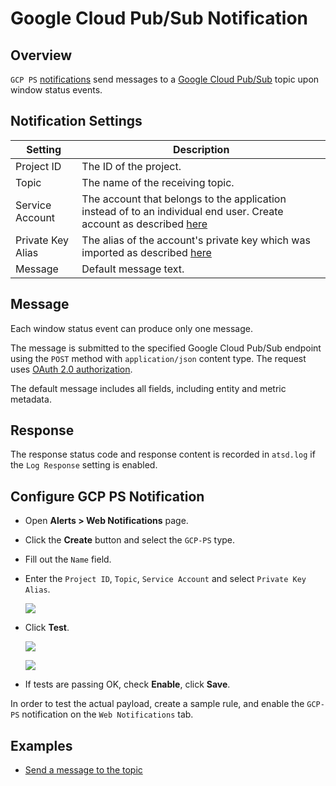 # Google Cloud Pub/Sub Notification

## Overview

`GCP PS` [notifications](../web-notifications.md) send messages to a [Google Cloud Pub/Sub](https://cloud.google.com/pubsub/docs/reference/rest/v1/projects.topics/publish) topic upon window status events.

## Notification Settings

|**Setting**|**Description**|
|---|---|
|Project ID|The ID of the project.|
|Topic|The name of the receiving topic.|
|Service Account|The account that belongs to the application instead of to an individual end user. Create account as described [here](gcp-service-account-key.md#create-service-account)|
|Private Key Alias|The alias of the account's private key which was imported as described [here](gcp-service-account-key.md#import-accounts-private-key)|
|Message|Default message text.|

## Message

Each window status event can produce only one message.

The message is submitted to the specified Google Cloud Pub/Sub endpoint using the `POST` method with `application/json` content type. The request uses [OAuth 2.0 authorization](https://developers.google.com/identity/protocols/OAuth2ServiceAccount).

The default message includes all fields, including entity and metric metadata.

## Response

The response status code and response content is recorded in `atsd.log` if the `Log Response` setting is enabled.

## Configure GCP PS Notification

* Open **Alerts > Web Notifications** page.
* Click the **Create** button and select the `GCP-PS` type.
* Fill out the `Name` field.
* Enter the `Project ID`, `Topic`, `Service Account` and select `Private Key Alias`.

  ![](./images/gcp_ps_config.png)

* Click **Test**.

   ![](./images/gcp_ps_test_request.png)

   ![](./images/gcp_ps_test_response.png)

* If tests are passing OK, check **Enable**, click **Save**.

In order to test the actual payload, create a sample rule, and enable the `GCP-PS` notification on the `Web Notifications` tab.

## Examples

* [Send a message to the topic](gcp-ps-message.md)

